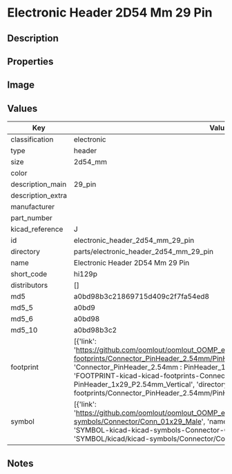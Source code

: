 # Electronic Header 2D54 Mm 29 Pin

## Description

## Properties


## Image


## Values

| Key | Value |
| --- | --- |
| classification | electronic |
| type | header |
| size | 2d54_mm |
| color |  |
| description_main | 29_pin |
| description_extra |  |
| manufacturer |  |
| part_number |  |
| kicad_reference | J |
| id | electronic_header_2d54_mm_29_pin |
| directory | parts/electronic_header_2d54_mm_29_pin |
| name | Electronic Header 2D54 Mm 29 Pin |
| short_code | hi129p |
| distributors | [] |
| md5 | a0bd98b3c21869715d409c2f7fa54ed8 |
| md5_5 | a0bd9 |
| md5_6 | a0bd98 |
| md5_10 | a0bd98b3c2 |
| footprint | [{'link': 'https://github.com/oomlout/oomlout_OOMP_eda_V2/tree/main/FOOTPRINT/kicad/kicad-footprints/Connector_PinHeader_2.54mm/PinHeader_1x29_P2.54mm_Vertical', 'name': 'Connector_PinHeader_2.54mm : PinHeader_1x29_P2.54mm_Vertical', 'id': 'FOOTPRINT-kicad-kicad-footprints-Connector_PinHeader_2.54mm-PinHeader_1x29_P2.54mm_Vertical', 'directory': 'FOOTPRINT/kicad/kicad-footprints/Connector_PinHeader_2.54mm/PinHeader_1x29_P2.54mm_Vertical/'}] |
| symbol | [{'link': 'https://github.com/oomlout/oomlout_OOMP_eda_V2/tree/main/SYMBOL/kicad/kicad-symbols/Connector/Conn_01x29_Male', 'name': 'Connector : Conn_01x29_Male', 'id': 'SYMBOL-kicad-kicad-symbols-Connector-Conn_01x29_Male', 'directory': 'SYMBOL/kicad/kicad-symbols/Connector/Conn_01x29_Male/'}] |

## Notes

